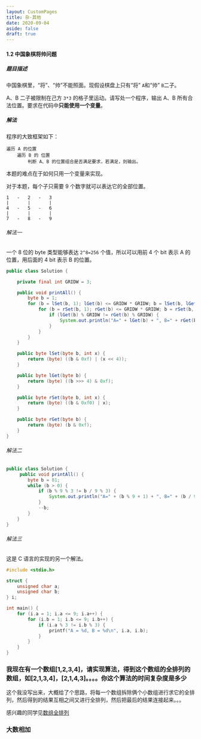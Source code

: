 ```yaml
---
layout: CustomPages
title: 杂-其他
date: 2020-09-04
aside: false
draft: true
---
```


#### 1.2 中国象棋将帅问题

##### 题目描述

中国象棋里，“将”、“帅”不能照面。现假设棋盘上只有“将” `A`和“帅” `B`二子。

A、B 二子被限制在己方 `3*3` 的格子里运动。请写处一个程序，输出 A、B 所有合法位置。要求在代码中**只能使用一个变量**。

##### 解法

程序的大致框架如下：

```
遍历 A 的位置
    遍历 B 的 位置
        判断 A、B 的位置组合是否满足要求，若满足，则输出。
```

本题的难点在于如何只用一个变量来实现。

对于本题，每个子只需要 9 个数字就可以表达它的全部位置。

```
1   -   2   -   3
|       |       |
4   -   5   -   6
|       |       |
7   -   8   -   9
```

###### 解法一

一个 8 位的 byte 类型能够表达 `2^8=256` 个值，所以可以用前 4 个 bit 表示 A 的位置，用后面的 4 bit 表示 B 的位置。

```java
public class Solution {

    private final int GRIDW = 3;

    public void printAll() {
        byte b = 1;
        for (b = lSet(b, 1); lGet(b) <= GRIDW * GRIDW; b = lSet(b, lGet(b) + 1)) {
            for (b = rSet(b, 1); rGet(b) <= GRIDW * GRIDW; b = rSet(b, rGet(b) + 1)) {
                if (lGet(b) % GRIDW != rGet(b) % GRIDW) {
                    System.out.println("A=" + lGet(b) + ", B=" + rGet(b));
                }
            }
        }
    }

    public byte lSet(byte b, int x) {
        return (byte) ((b & 0xf) | (x << 4));
    }

    public byte lGet(byte b) {
        return (byte) ((b >>> 4) & 0xf);
    }

    public byte rSet(byte b, int x) {
        return (byte) ((b & 0xf0) | x);
    }

    public byte rGet(byte b) {
        return (byte) (b & 0xf);
    }
}
```

###### 解法二

```java
public class Solution {
     public void printAll() {
        byte b = 81;
        while (b > 0) {
            if (b % 9 % 3 != b / 9 % 3) {
                System.out.println("A=" + (b % 9 + 1) + ", B=" + (b / 9 + 1));
            }
            --b;
        }
    }
}

```

###### 解法三

这是 C 语言的实现的另一个解法。

```c
#include <stdio.h>

struct {
	unsigned char a;
	unsigned char b;
} i;

int main() {
	for (i.a = 1; i.a <= 9; i.a++) {
		for (i.b = 1; i.b <= 9; i.b++) {
			if (i.a % 3 != i.b % 3) {
				printf("A = %d, B = %d\n", i.a, i.b);
			}
		}
	}
}
```

### 我现在有一个数组[1,2,3,4]，请实现算法，得到这个数组的全排列的数组，如[2,1,3,4]，[2,1,4,3]。。。。你这个算法的时间复杂度是多少

这个我没写出来，大概给了个思路，将每一个数组拆除俩个小数组进行求它的全排列，然后得到的结果互相之间又进行全排列，然后把最后的结果连接起来。。。

感兴趣的同学见[数组全排列](https://blog.csdn.net/k346k346/article/details/51154786)

### 大数相加
